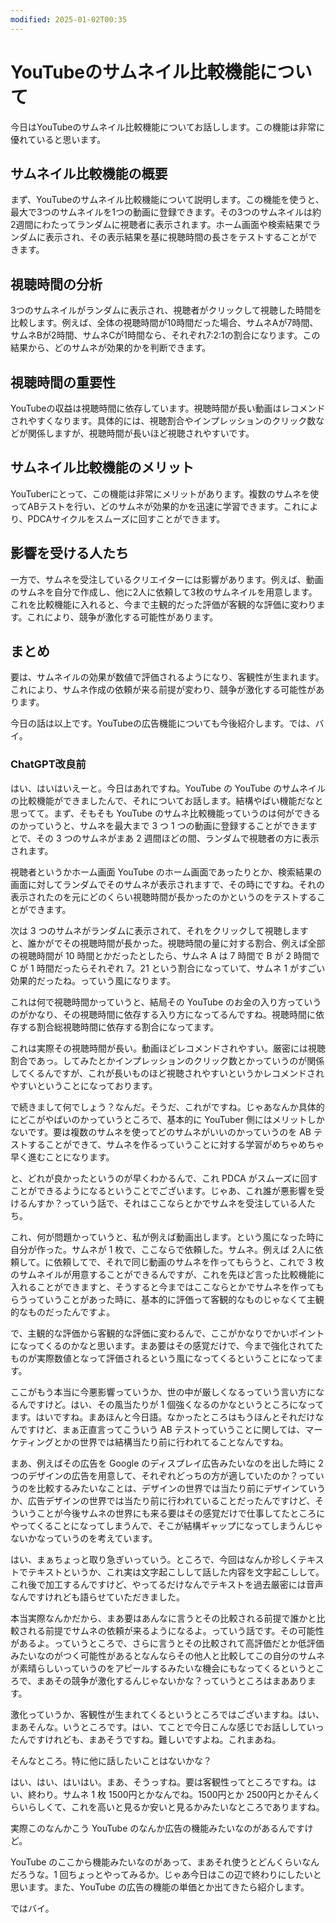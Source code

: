 ```yaml
---
modified: 2025-01-02T00:35
---
```

  

# YouTubeのサムネイル比較機能について

今日はYouTubeのサムネイル比較機能についてお話しします。この機能は非常に優れていると思います。

## サムネイル比較機能の概要

まず、YouTubeのサムネイル比較機能について説明します。この機能を使うと、最大で3つのサムネイルを1つの動画に登録できます。その3つのサムネイルは約2週間にわたってランダムに視聴者に表示されます。ホーム画面や検索結果でランダムに表示され、その表示結果を基に視聴時間の長さをテストすることができます。

## 視聴時間の分析

3つのサムネイルがランダムに表示され、視聴者がクリックして視聴した時間を比較します。例えば、全体の視聴時間が10時間だった場合、サムネAが7時間、サムネBが2時間、サムネCが1時間なら、それぞれ7:2:1の割合になります。この結果から、どのサムネが効果的かを判断できます。

## 視聴時間の重要性

YouTubeの収益は視聴時間に依存しています。視聴時間が長い動画はレコメンドされやすくなります。具体的には、視聴割合やインプレッションのクリック数などが関係しますが、視聴時間が長いほど視聴されやすいです。

## サムネイル比較機能のメリット

YouTuberにとって、この機能は非常にメリットがあります。複数のサムネを使ってABテストを行い、どのサムネが効果的かを迅速に学習できます。これにより、PDCAサイクルをスムーズに回すことができます。

## 影響を受ける人たち

一方で、サムネを受注しているクリエイターには影響があります。例えば、動画のサムネを自分で作成し、他に2人に依頼して3枚のサムネイルを用意します。これを比較機能に入れると、今まで主観的だった評価が客観的な評価に変わります。これにより、競争が激化する可能性があります。

## まとめ

要は、サムネイルの効果が数値で評価されるようになり、客観性が生まれます。これにより、サムネ作成の依頼が来る前提が変わり、競争が激化する可能性があります。

今日の話は以上です。YouTubeの広告機能についても今後紹介します。では、バイ。

  

  

  

  

  

  

### ChatGPT改良前

はい、はいはいえーと。今日はあれですね。YouTube の YouTube のサムネイルの比較機能ができましたんで、それについてお話します。結構やばい機能だなと思ってて。まず、そもそも YouTube のサムネ比較機能っていうのは何ができるのかっていうと、サムネを最大まで 3 つ 1 つの動画に登録することができますとで、その 3 つのサムネがまあ 2 週間ほどの間、ランダムで視聴者の方に表示されます。

視聴者というかホーム画面 YouTube のホーム画面であったりとか、検索結果の画面に対してランダムでそのサムネが表示されますで、その時にですね。それの表示されたのを元にどのくらい視聴時間が長かったのかというのをテストすることができます。

次は 3 つのサムネがランダムに表示されて、それをクリックして視聴しますと、誰かがでその視聴時間が長かった。視聴時間の量に対する割合、例えば全部の視聴時間が 10 時間とかだったとしたら、サムネ A は 7 時間で B が 2 時間で C が 1 時間だったらそれぞれ 7。21 という割合になっていて、サムネ 1 がすごい効果的だったね。っていう風になります。

これは何で視聴時間かっていうと、結局その YouTube のお金の入り方っていうのがかなり、その視聴時間に依存する入り方になってるんですね。視聴時間に依存する割合総視聴時間に依存する割合になってます。

これは実際その視聴時間が長い。動画ほどレコメンドされやすい。厳密には視聴割合であっ。してみたとかインプレッションのクリック数とかっていうのが関係してくるんですが、これが長いものほど視聴されやすいというかレコメンドされやすいということになっております。

で続きまして何でしょう？なんだ。そうだ、これがですね。じゃあなんか具体的にどこがやばいのかっていうところで、基本的に YouTuber 側にはメリットしかないです。要は複数のサムネを使ってどのサムネがいいのかっていうのを AB テストすることができて、サムネを作るっていうことに対する学習がめちゃめちゃ早く進むことになります。

と、どれが良かったというのが早くわかるんで、これ PDCA がスムーズに回すことができるようになるということでございます。じゃあ、これ誰が悪影響を受けるんすか？っていう話で、それはここならとかでサムネを受注している人たち。

これ、何が問題かっていうと、私が例えば動画出します。という風になった時に自分が作った。サムネが 1 枚で、ここならで依頼した。サムネ。例えば 2人に依頼して。に依頼してで、それで同じ動画のサムネを作ってもらうと、これで 3 枚のサムネイルが用意することができるんですが、これを先ほど言った比較機能に入れることができますと、そうすると今まではここならとかでサムネを作ってもらうっていうことがあった時に、基本的に評価って客観的なものじゃなくて主観的なものだったんですよ。

で、主観的な評価から客観的な評価に変わるんで、ここがかなりでかいポイントになってくるのかなと思います。まあ要はその感覚だけで、今まで強化されてたものが実際数値となって評価されるという風になってくるということになってます。

ここがもう本当に今悪影響っていうか、世の中が厳しくなるっていう言い方になるんですけど。はい、その風当たりが 1 個強くなるのかなというところになってます。はいですね。まあほんと今日語。なかったところはもうほんとそれだけなんですけど、まぁ正直言ってこういう AB テストっていうことに関しては、マーケティングとかの世界では結構当たり前に行われてることなんですね。

まあ、例えばその広告を Google のディスプレイ広告みたいなのを出した時に 2 つのデザインの広告を用意して、それぞれどっちの方が適していたのか？っていうのを比較するみたいなことは、デザインの世界では当たり前にデザインていうか、広告デザインの世界では当たり前に行われていることだったんですけど、そういうことが今後サムネの世界にも来る要はその感覚だけで仕事してたところにやってくることになってしまうんで、そこが結構ギャップになってしまうんじゃないかなっていうのを考えています。

はい、まぁちょっと取り急ぎいっていう。ところで、今回はなんか珍しくテキストでテキストというか、これ実は文字起こしして話した内容を文字起こしして。これ後で加工するんですけど、やってるだけなんでテキストを過去厳密には音声なんですけれども語らせていただきました。

本当実際なんかだから、まあ要はあんなに言うとその比較される前提で誰かと比較される前提でサムネの依頼が来るようになるよ。っていう話です。その可能性があるよ。っていうところで、さらに言うとその比較されて高評価だとか低評価みたいなのがつく可能性があるとなんならその他人と比較してこの自分のサムネが素晴らしいっていうのをアピールするみたいな機会にもなってくるというところで、まあその競争が激化するんじゃないかな？っていうところはまああります。

激化っていうか、客観性が生まれてくるというところではございますね。はい、まあそんな。いうところです。はい、てことで今日こんな感じでお話ししていったんですけれども、まあそうですね。難しいですよね。これまあね。

そんなところ。特に他に話したいことはないかな？

はい、はい、はいはい。まあ、そうっすね。要は客観性ってところですね。はい、終わり。サムネ 1 枚 1500円とかなんでね。1500円とか 2500円とかそんくらいらしくて、これを高いと見るか安いと見るかみたいなところでありますね。

実際このなんかこう YouTube のなんか広告の機能みたいなのがあるんですけど。

YouTube のここから機能みたいなのがあって、まあそれ使うとどんくらいなんだろうな。1 回ちょっとやってみるか。じゃあ今日はこの辺で終わりにしたいと思います。また、YouTube の広告の機能の単価とか出てきたら紹介します。

ではバイ。